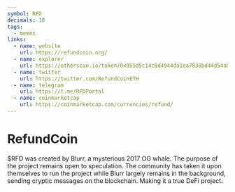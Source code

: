```yaml
---
symbol: RFD
decimals: 18
tags:
  - memes
links:
  - name: website
    url: https://refundcoin.org/
  - name: explorer
    url: https://etherscan.io/token/0x955d5c14c8d4944da1ea7836bd44d54a8ec35ba1
  - name: twitter
    url: https://twitter.com/RefundCoinETH
  - name: telegram
    url: https://t.me/RFDPortal
  - name: coinmarketcap
    url: https://coinmarketcap.com/currencies/refund/
---
```


# RefundCoin

$RFD was created by Blurr, a mysterious 2017 OG whale. The purpose of the project remains open to speculation. The community has taken it upon themselves to run the project while Blurr largely remains in the background, sending cryptic messages on the blockchain. Making it a true DeFi project.
